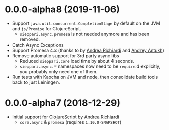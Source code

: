 # 0.0.0-alpha8 (2019-11-06)

* Support `java.util.concurrent.CompletionStage` by default on the JVM and
  `js/Promise` for ClojureScript.
  * `sieppari.async.promesa` is not needed anymore and has been removed.
* Catch Async Exceptions
* Support Promesa 4.x (thanks to by [Andrea Richiardi](https://github.com/arichiardi) and [Andrey Antukh](https://github.com/niwinz))
* Remove automatic support for 3rd party async libs
  * Reduced `sieppari.core` load time by about 4 seconds.
  * `sieppari.async.*` namespaces now need to be `require`:d explicitly, you probably only need one of them.
* Run tests with Kaocha on JVM and node, then consolidate build tools back to just Leiningen.

# 0.0.0-alpha7 (2018-12-29)

* Initial support for ClojureScript by [Andrea Richiardi](https://github.com/arichiardi)
  * `core.async` & `promesa` (requires `1.10.0-SNAPSHOT`)
